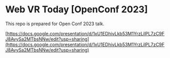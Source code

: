 # Web VR Today [OpenConf 2023] 

This repo is prepared for Open Conf 2023 talk. 

[https://docs.google.com/presentation/d/1xU1EDhivLkb53M1YrzLilPL7zC9FJ8AvySa2MTbsNNw/edit?usp=sharing](https://docs.google.com/presentation/d/1xU1EDhivLkb53M1YrzLilPL7zC9FJ8AvySa2MTbsNNw/edit?usp=sharing)
